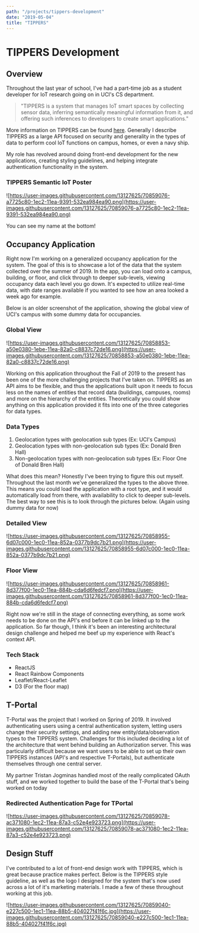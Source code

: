 ```yaml
---
path: "/projects/tippers-development"
date: "2019-05-04"
title: "TIPPERS"
---
```


# TIPPERS Development

## Overview

Throughout the last year of school, I've had a part-time job as a student developer for IoT research going on in UCI's CS department. 

> "TIPPERS is a system that manages IoT smart spaces by collecting sensor data, inferring semantically meaningful information from it, and offering such inferences to developers to create smart applications."

More information on TIPPERS can be found [here](http://tippersweb.ics.uci.edu/). Generally I describe TIPPERS as a large API focused on security and generality in the types of data to perform cool IoT functions on campus, homes, or even a navy ship.

My role has revolved around doing front-end development for the new applications, creating styling guidelines, and helping integrate authentication functionality in the system.

### TIPPERS Semantic IoT Poster

![https://user-images.githubusercontent.com/13127625/70859076-a7725c80-1ec2-11ea-9391-532ea984ea90.png](https://user-images.githubusercontent.com/13127625/70859076-a7725c80-1ec2-11ea-9391-532ea984ea90.png)

You can see my name at the bottom!

## Occupancy Application

Right now I'm working on a generalized occupancy application for the system. The goal of this is to showcase a lot of the data that the system collected over the summer of 2019. In the app, you can load onto a campus, building, or floor, and click through to deeper sub-levels, viewing occupancy data each level you go down. It's expected to utilize real-time data, with date ranges available if you wanted to see how an area looked a week ago for example.

Below is an older screenshot of the application, showing the global view of UCI's campus with some dummy data for occupancies.

### Global View

![https://user-images.githubusercontent.com/13127625/70858853-a50e0380-1ebe-11ea-82a0-c8837c72de16.png](https://user-images.githubusercontent.com/13127625/70858853-a50e0380-1ebe-11ea-82a0-c8837c72de16.png)

Working on this application throughout the Fall of 2019 to the present has been one of the more challenging projects that I've taken on. TIPPERS as an API aims to be flexible, and thus the applications built upon it needs to focus less on the names of entities that record data (buildings, campuses, rooms) and more on the hierarchy of the entities. Theoretically you could show anything on this application provided it fits into one of the three categories for data types.

### Data Types

1. Geolocation types with geolocation sub types (Ex: UCI's Campus)
2. Geolocation types with non-geolocation sub types (Ex: Donald Bren Hall)
3. Non-geolocation types with non-geolocation sub types (Ex: Floor One of Donald Bren Hall)

What does this mean? Honestly I've been trying to figure this out myself. Throughout the last month we've generalized the types to the above three. This means you could load the application with a root type, and it would automatically load from there, with availability to click to deeper sub-levels. The best way to see this is to look through the pictures below. (Again using dummy data for now)

### Detailed View

![https://user-images.githubusercontent.com/13127625/70858955-6d07c000-1ec0-11ea-852a-0377b9dc7b21.png](https://user-images.githubusercontent.com/13127625/70858955-6d07c000-1ec0-11ea-852a-0377b9dc7b21.png)

### Floor View

![https://user-images.githubusercontent.com/13127625/70858961-8d377f00-1ec0-11ea-884b-cda6d6fedcf7.png](https://user-images.githubusercontent.com/13127625/70858961-8d377f00-1ec0-11ea-884b-cda6d6fedcf7.png)

Right now we're still in the stage of connecting everything, as some work needs to be done on the API's end before it can be linked up to the application. So far though, I think it's been an interesting architectural design challenge and helped me beef up my experience with React's context API.

### Tech Stack

- ReactJS
- React Rainbow Components
- Leaflet/React-Leaflet
- D3 (For the floor map)

## T-Portal

T-Portal was the project that I worked on Spring of 2019. It involved authenticating users using a central authentication system, letting users change their security settings, and adding new entity/data/observation types to the TIPPERS system. Challenges for this included deciding a lot of the architecture that went behind building an Authorization server. This was particularly difficult because we want users to be able to set up their own TIPPERS instances (API's and respective T-Portals), but authenticate themselves through one central server.

My partner Tristan Jogminas handled most of the really complicated OAuth stuff, and we worked together to build the base of the T-Portal that's being worked on today

### Redirected Authentication Page for TPortal

![https://user-images.githubusercontent.com/13127625/70859078-ac371080-1ec2-11ea-87a3-c52e4e923723.png](https://user-images.githubusercontent.com/13127625/70859078-ac371080-1ec2-11ea-87a3-c52e4e923723.png)

## Design Stuff

I've contributed to a lot of front-end design work with TIPPERS, which is great because practice makes perfect. Below is the TIPPERS style guideline, as well as the logo I designed for the system that's now used across a lot of it's marketing materials. I made a few of these throughout working at this job.

![https://user-images.githubusercontent.com/13127625/70859040-e227c500-1ec1-11ea-88b5-404027f41f6c.jpg](https://user-images.githubusercontent.com/13127625/70859040-e227c500-1ec1-11ea-88b5-404027f41f6c.jpg)